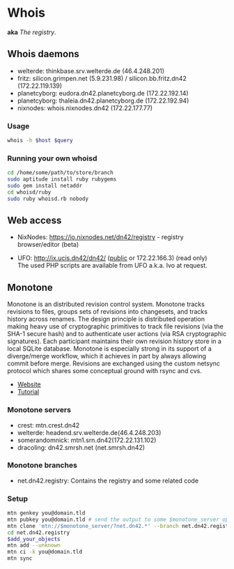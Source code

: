 # Whois
**aka** _The registry_.

## Whois daemons
 * welterde: thinkbase.srv.welterde.de (46.4.248.201)
 * fritz: silicon.grimpen.net (5.9.231.98) / silicon.bb.fritz.dn42 (172.22.119.139)
 * planetcyborg: eudora.dn42.planetcyborg.de (172.22.192.14)
 * planetcyborg: thaleia.dn42.planetcyborg.de (172.22.192.94)
 * nixnodes: whois.nixnodes.dn42 (172.22.177.77)

### Usage
```sh
whois -h $host $query
```

### Running your own whoisd
```sh
cd /home/some/path/to/store/branch
sudo aptitude install ruby rubygems
sudo gem install netaddr
cd whoisd/ruby
sudo ruby whoisd.rb nobody
```

## Web access
* NixNodes: https://io.nixnodes.net/dn42/registry - registry browser/editor (beta)

* UFO: http://ix.ucis.dn42/dn42/ ([public](http://ix.ucis.nl/dn42/) or 172.22.166.3) (read only)<br>
 The used PHP scripts are available from UFO a.k.a. Ivo at request.





## Monotone
Monotone is an distributed revision control system. Monotone tracks revisions to files, groups sets of revisions into changesets, and tracks history across renames. The design principle is distributed operation making heavy use of cryptographic primitives to track file revisions (via the SHA-1 secure hash) and to authenticate user actions (via RSA cryptographic signatures). Each participant maintains their own revision history store in a local SQLite database. Monotone is especially strong in its support of a diverge/merge workflow, which it achieves in part by always allowing commit before merge. Revisions are exchanged using the custom netsync protocol which shares some conceptual ground with rsync and cvs.
 * [Website](http://monotone.ca/)
 * [Tutorial](http://monotone.ca/docs/Tutorial.html)

### Monotone servers
 * crest: mtn.crest.dn42
 * welterde: headend.srv.welterde.de(46.4.248.203)
 * somerandomnick: mtn1.srn.dn42(172.22.131.102)
 * dracoling: dn42.smrsh.net (net.smrsh.dn42)

### Monotone branches
 * net.dn42.registry: Contains the registry and some related code

### Setup
```sh
mtn genkey you@domain.tld
mtn pubkey you@domain.tld # send the output to some $monotone_server operator(do NOT send the keypair!)
mtn clone 'mtn://$monotone_server/?net.dn42.*' --branch net.dn42.registry
cd net.dn42.registry
$add_your_objects
mtn add --unknown
mtn ci -k you@domain.tld
mtn sync
```
